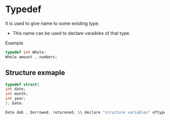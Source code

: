 # Typedef 

It is used to give name to some existing type.

 * This name can be used to declare varaibles of that type.
 
 Example
 
```C
typedef int Whole;
Whole amount , numbers;
```
## Structure exmaple

```C
typedef struct{
int date;
int month;
int year;
}; Date;
```

```C
Date dob , borrowed, returened; \\ declare "structure variables" oftype Date
```
